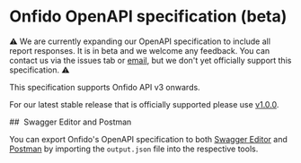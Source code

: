 # Onfido OpenAPI specification (beta)

:warning: We are currently expanding our OpenAPI specification to include all report responses. It is in beta and we welcome any feedback. You can contact us via the issues tab or [email](mailto:openapi-feedback@onfido.com), but we don't yet officially support this specification. :warning:

This specification supports Onfido API v3 onwards.

For our latest stable release that is officially supported please use [v1.0.0](https://github.com/onfido/onfido-openapi-spec/tree/v1.0.0). 

##  Swagger Editor and Postman

You can export Onfido's OpenAPI specification to both [Swagger Editor](https://editor.swagger.io/) and [Postman](https://www.postman.com/) by importing the `output.json` file into the respective tools. 

